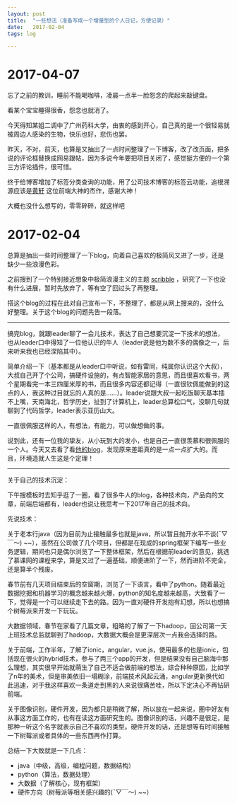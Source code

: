 ```yaml
---
layout: post
title:  "一些想法（准备写成一个增量型的个人日记，方便记录）"
date:   2017-02-04
tags: log

---
```



# 2017-04-07

忘了之前的教训，睡前不能喝咖啡，凌晨一点半一脸怨念的爬起来敲键盘。

看某个宝宝睡得很香，怨念也就消了。

今天得知某姐二调中了广州药科大学，由衷的感到开心，自己真的是一个很轻易就被周边人感染的生物，快乐也好，悲伤也罢。

昨天，不对，前天，也算是又抽出了一点时间整理了一下博客，改了改页面，把多说的评论框替换成网易跟帖，因为多说今年要把项目关闭了，感觉挺方便的一个第三方评论插件，很可惜。

终于给博客增加了标签分类查询的功能，用了公司技术博客的标签云功能，追根溯源应该是[黄轩](https://huangxuan.me/) 这位前端大神的杰作，感谢大神！

大概也没什么想写的，零零碎碎，就这样吧

# 2017-02-04

总算是抽出一些时间整理了一下blog，向着自己喜欢的极简风又进了一步，还是缺少一些浪漫色彩。

之前搜到了一个特别接近想象中极简浪漫主义的主题 [scribble](https://github.com/muan/scribble-site) ，研究了一下也没有什么进展，暂时先放弃了，等有空了回过头了再整理。

搭这个blog的过程在此对自己宣布一下，不整理了，都是从网上搜来的，没什么好整理。关于这个blog的问题先告一段落。

***

搞完blog，就跟leader聊了一会儿技术，表达了自己想要沉淀一下技术的想法，也从leader口中得知了一位他认识的牛人（leader说是他为数不多的偶像之一，后来听来我也已经深陷其中）。

简单介绍一下（基本都是从leader口中听说，如有雷同，纯属你认识这个大叔），大叔自己开了个公司，搞硬件设施的，有点智能家居的意思，而且很喜欢看书，两个星期看完一本三四厘米厚的书，而且很多内容还都记得（一直很钦佩能做到的这点的人，我这种过目就忘的人真的是……）。leader说跟大叔一起吃饭聊天基本插不上嘴，天南海北，哲学历史，扯到了计算机上，leader总算松口气，没聊几句就聊到了代码哲学，leader表示亚历山大。

一直很佩服这样的人，有想法，有能力，可以做想做的事。

说到此，还有一位我的挚友，从小玩到大的发小，也是自己一直很羡慕和很佩服的一个人。今天又去看了看[他的blog](http://lufo.me/)，发现原来差距真的是一点一点扩大的。而且，环境造就人生这是个定理！

***

关于自己的技术沉淀：

下午搜模板时去知乎逛了一圈，看了很多牛人的blog，各种技术向，产品向的文章，前端后端都有，leader也说让我思考一下2017年自己的技术向。

先说技术：

关于老本行java（因为目前为止接触最多也就是java，所以暂且抛开水平不谈(ˉ▽￣～) ~~），虽然在公司做了几个项目，但都是在现成的spring框架下编写一些业务逻辑，期间也只是偶尔浏览了一下整体框架，然后在根据前leader的意见，挑选了慕课网的课程来学，算是又过了一遍基础，顺便进阶了一下，然而进阶不完全，还是算半个残废。

春节前有几天项目结束后的空窗期，浏览了一下语言，看中了python。随着最近数据挖掘和机器学习的概念越来越火爆，python的知名度越来越高，大致看了一下，觉得是一个可以继续走下去的路。因为一直对硬件开发抱有幻想，所以也想搞个树莓派来开发一下玩玩。

大数据领域，春节在家看了几篇文章，粗略的了解了一下hadoop，回公司第一天上班技术总监就聊到了hadoop，大数据大概会是更深层次一点我会选择的路。

关于前端，工作半年，了解了ionic，angular，vue.js，使用最多的也是ionic，包括现在很火的hybrid技术，参与了两三个app的开发，但是结果没有自己脑海中那么理想，其实很早开始就萌生了自己不适合做前端的想法，综合种种原因，比如学了n年的美术，但是审美依旧一塌糊涂，前端技术风起云涌，angular更新换代如此迅速，对于我这样喜欢一条道走到黑的人来说很痛苦哇，所以下定决心不再钻研前端。

关于图像识别，硬件开发，因为都只是稍微了解，所以放在一起来说，圈中好友有从事这方面工作的，也有在读这方面研究生的。图像识别的话，兴趣不是很足，是那种一听这个名字就表示自己不喜欢的类型。硬件开发的话，还是想等有时间接触一下树莓派或者具体的一些东西再作打算。

总结一下大致就是一下几点：

* java（中级，高级，编程问题，数据结构）
* python（算法，数据处理）
* 大数据（了解核心，现有框架）
* 硬件方向（树莓派等相关感兴趣的(ˉ▽￣～) ~~）
